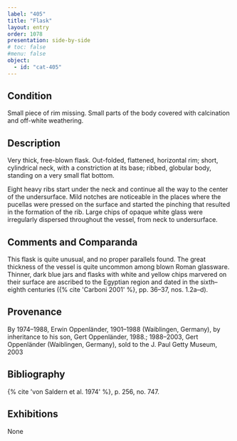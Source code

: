 ```yaml
---
label: "405"
title: "Flask"
layout: entry
order: 1078
presentation: side-by-side
# toc: false
#menu: false 
object:
  - id: "cat-405"
---
```


## Condition

Small piece of rim missing. Small parts of the body covered with calcination and off-white weathering.

## Description

Very thick, free-blown flask. Out-folded, flattened, horizontal rim; short, cylindrical neck, with a constriction at its base; ribbed, globular body, standing on a very small flat bottom.

Eight heavy ribs start under the neck and continue all the way to the center of the undersurface. Mild notches are noticeable in the places where the pucellas were pressed on the surface and started the pinching that resulted in the formation of the rib. Large chips of opaque white glass were irregularly dispersed throughout the vessel, from neck to undersurface.

## Comments and Comparanda

This flask is quite unusual, and no proper parallels found. The great thickness of the vessel is quite uncommon among blown Roman glassware. Thinner, dark blue jars and flasks with white and yellow chips marvered on their surface are ascribed to the Egyptian region and dated in the sixth–eighth centuries ({% cite 'Carboni 2001' %}, pp. 36–37, nos. 1.2a–d).

## Provenance

By 1974–1988, Erwin Oppenländer, 1901–1988 (Waiblingen, Germany), by inheritance to his son, Gert Oppenländer, 1988.; 1988–2003, Gert Oppenländer (Waiblingen, Germany), sold to the J. Paul Getty Museum, 2003

## Bibliography

{% cite 'von Saldern et al. 1974' %}, p. 256, no. 747.

## Exhibitions

None
